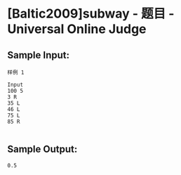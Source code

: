 # [Baltic2009]subway - 题目 - Universal Online Judge


## Sample Input: 
```
样例 1

Input          
100 5         
3 R
35 L
46 L
75 L
85 R


```

## Sample Output: 
```
0.5

```
